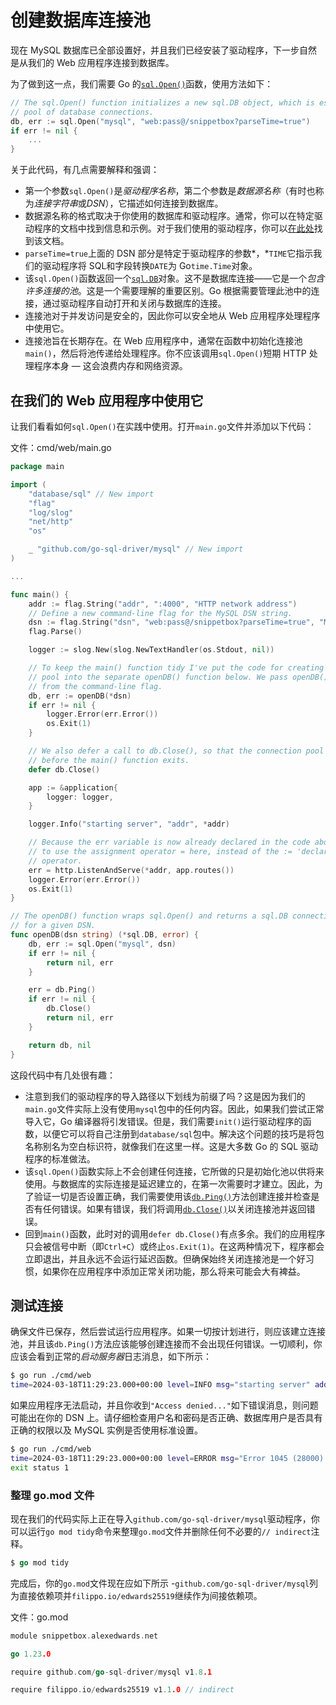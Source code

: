# 创建数据库连接池

现在 MySQL 数据库已全部设置好，并且我们已经安装了驱动程序，下一步自然是从我们的 Web 应用程序连接到数据库。

为了做到这一点，我们需要 Go 的[`sql.Open()`](https://pkg.go.dev/database/sql/#Open)函数，使用方法如下：

```go
// The sql.Open() function initializes a new sql.DB object, which is essentially a
// pool of database connections.
db, err := sql.Open("mysql", "web:pass@/snippetbox?parseTime=true")
if err != nil {
    ...
}
```

关于此代码，有几点需要解释和强调：

- 第一个参数`sql.Open()`是*驱动程序名称*，第二个参数是*数据源名称*（有时也称为*连接字符串*或*DSN*），它描述如何连接到数据库。
- 数据源名称的格式取决于你使用的数据库和驱动程序。通常，你可以在特定驱动程序的文档中找到信息和示例。对于我们使用的驱动程序，你可以[在此处](https://github.com/go-sql-driver/mysql#dsn-data-source-name)找到该文档。
- `parseTime=true`上面的 DSN 部分是特定于驱动程序的参数*，*`TIME`它指示我们的驱动程序将 SQL和字段转换`DATE`为 Go`time.Time`对象。
- 该`sql.Open()`函数返回一个[`sql.DB`](https://pkg.go.dev/database/sql/#DB)对象。这不是数据库连接——它是一个*包含许多连接的池*。这是一个需要理解的重要区别。Go 根据需要管理此池中的连接，通过驱动程序自动打开和关闭与数据库的连接。
- 连接池对于并发访问是安全的，因此你可以安全地从 Web 应用程序处理程序中使用它。
- 连接池旨在长期存在。在 Web 应用程序中，通常在函数中初始化连接池`main()`，然后将池传递给处理程序。你不应该调用`sql.Open()`短期 HTTP 处理程序本身 — 这会浪费内存和网络资源。

## 在我们的 Web 应用程序中使用它

让我们看看如何`sql.Open()`在实践中使用。打开`main.go`文件并添加以下代码：

文件：cmd/web/main.go

```go
package main

import (
    "database/sql" // New import
    "flag"
    "log/slog"
    "net/http"
    "os"

    _ "github.com/go-sql-driver/mysql" // New import
)

...

func main() {
    addr := flag.String("addr", ":4000", "HTTP network address")
    // Define a new command-line flag for the MySQL DSN string.
    dsn := flag.String("dsn", "web:pass@/snippetbox?parseTime=true", "MySQL data source name")
    flag.Parse()

    logger := slog.New(slog.NewTextHandler(os.Stdout, nil))

    // To keep the main() function tidy I've put the code for creating a connection
    // pool into the separate openDB() function below. We pass openDB() the DSN
    // from the command-line flag.
    db, err := openDB(*dsn)
    if err != nil {
        logger.Error(err.Error())
        os.Exit(1)
    }

    // We also defer a call to db.Close(), so that the connection pool is closed
    // before the main() function exits.
    defer db.Close()

    app := &application{
        logger: logger,
    }

    logger.Info("starting server", "addr", *addr)

    // Because the err variable is now already declared in the code above, we need
    // to use the assignment operator = here, instead of the := 'declare and assign'
    // operator.
    err = http.ListenAndServe(*addr, app.routes())
    logger.Error(err.Error())
    os.Exit(1)
}

// The openDB() function wraps sql.Open() and returns a sql.DB connection pool
// for a given DSN.
func openDB(dsn string) (*sql.DB, error) {
    db, err := sql.Open("mysql", dsn)
    if err != nil {
        return nil, err
    }

    err = db.Ping()
    if err != nil {
        db.Close()
        return nil, err
    }

    return db, nil
}
```

这段代码中有几处很有趣：

- 注意到我们的驱动程序的导入路径以下划线为前缀了吗？这是因为我们的`main.go`文件实际上没有使用`mysql`包中的任何内容。因此，如果我们尝试正常导入它，Go 编译器将引发错误。但是，我们需要`init()`运行驱动程序的函数，以便它可以将自己注册到`database/sql`包中。解决这个问题的技巧是将包名称别名为空白标识符，就像我们在这里一样。这是大多数 Go 的 SQL 驱动程序的标准做法。
- 该`sql.Open()`函数实际上不会创建任何连接，它所做的只是初始化池以供将来使用。与数据库的实际连接是延迟建立的，在第一次需要时才建立。因此，为了验证一切是否设置正确，我们需要使用该[`db.Ping()`](https://pkg.go.dev/database/sql/#DB.Ping)方法创建连接并检查是否有任何错误。如果有错误，我们将调用[`db.Close()`](https://pkg.go.dev/database/sql/#DB.Close)以关闭连接池并返回错误。
- 回到`main()`函数，此时对的调用`defer db.Close()`有点多余。我们的应用程序只会被信号中断（即`Ctrl+C`）或终止`os.Exit(1)`。在这两种情况下，程序都会立即退出，并且永远不会运行延迟函数。但确保始终关闭连接池是一个好习惯，如果你在应用程序中添加正常关闭功能，那么将来可能会大有裨益。

## 测试连接

确保文件已保存，然后尝试运行应用程序。如果一切按计划进行，则应该建立连接池，并且该`db.Ping()`方法应该能够创建连接而不会出现任何错误。一切顺利，你应该会看到正常的*启动服务器*日志消息，如下所示：

```sh
$ go run ./cmd/web
time=2024-03-18T11:29:23.000+00:00 level=INFO msg="starting server" addr=:4000
```

如果应用程序无法启动，并且你收到`"Access denied..."`如下错误消息，则问题可能出在你的 DSN 上。请仔细检查用户名和密码是否正确、数据库用户是否具有正确的权限以及 MySQL 实例是否使用标准设置。

```sh
$ go run ./cmd/web
time=2024-03-18T11:29:23.000+00:00 level=ERROR msg="Error 1045 (28000): Access denied for user 'web'@'localhost' (using password: YES)"
exit status 1
```

### 整理 go.mod 文件

现在我们的代码实际上正在导入`github.com/go-sql-driver/mysql`驱动程序，你可以运行`go mod tidy`命令来整理`go.mod`文件并删除任何不必要的`// indirect`注释。

```go
$ go mod tidy
```

完成后，你的`go.mod`文件现在应如下所示 -`github.com/go-sql-driver/mysql`列为直接依赖项并`filippo.io/edwards25519`继续作为间接依赖项。

文件：go.mod

```go
module snippetbox.alexedwards.net

go 1.23.0

require github.com/go-sql-driver/mysql v1.8.1

require filippo.io/edwards25519 v1.1.0 // indirect
```

